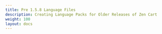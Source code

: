 ```yaml
---
title: Pre 1.5.8 Language Files
description: Creating Language Packs for Older Releases of Zen Cart 
weight: 100 
layout: docs
---
```


